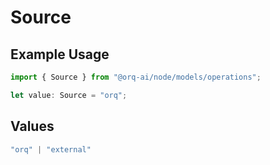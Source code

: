 # Source

## Example Usage

```typescript
import { Source } from "@orq-ai/node/models/operations";

let value: Source = "orq";
```

## Values

```typescript
"orq" | "external"
```